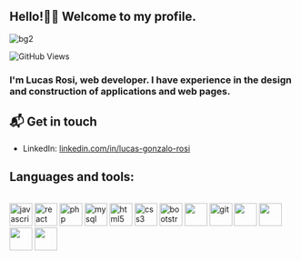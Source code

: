 ## Hello!👋🏻 Welcome to my profile.

![bg2](https://ibb.co/fntgJsb)

![GitHub Views](https://komarev.com/ghpvc/?username=LGRosi&color=2685BF)

### I'm Lucas Rosi, web developer. I have experience in the design and construction of applications and web pages.

## 📬 Get in touch

- LinkedIn: [linkedin.com/in/lucas-gonzalo-rosi](https://www.linkedin.com/in/lucas-gonzalo-rosi/)

## Languages and tools:

<div style="display: inline_block"><br />
    <img src="https://cdn.jsdelivr.net/gh/devicons/devicon/icons/javascript/javascript-original.svg" alt="javascript" width="40" />
    <img src="https://cdn.jsdelivr.net/gh/devicons/devicon/icons/react/react-original.svg" alt="react" width="40" />
    <img src="https://cdn.jsdelivr.net/gh/devicons/devicon/icons/php/php-original.svg" alt="php" width="40" />
    <img src="https://cdn.jsdelivr.net/gh/devicons/devicon/icons/mysql/mysql-original-wordmark.svg" alt="mysql" width="40" />
    <img src="https://cdn.jsdelivr.net/gh/devicons/devicon/icons/html5/html5-original.svg" alt="html5" width="40" />
    <img src="https://cdn.jsdelivr.net/gh/devicons/devicon/icons/css3/css3-original.svg" alt="css3" width="40" />
    <img src="https://cdn.jsdelivr.net/gh/devicons/devicon/icons/bootstrap/bootstrap-original.svg" alt="bootstrap5" width="40" />
    <img src="https://cdn.jsdelivr.net/gh/devicons/devicon/icons/wordpress/wordpress-original.svg" width="40" />
    <img src="https://cdn.jsdelivr.net/gh/devicons/devicon/icons/git/git-plain.svg" alt="git" width="40" />
    <img src="https://cdn.jsdelivr.net/gh/devicons/devicon/icons/illustrator/illustrator-plain.svg" width="40" />
    <img src="https://cdn.jsdelivr.net/gh/devicons/devicon/icons/photoshop/photoshop-plain.svg" width="40" />
    <img src="https://cdn.jsdelivr.net/gh/devicons/devicon/icons/premierepro/premierepro-original.svg" width="40" />
    <img src="https://cdn.jsdelivr.net/gh/devicons/devicon/icons/aftereffects/aftereffects-original.svg" width="40" />

</div>









